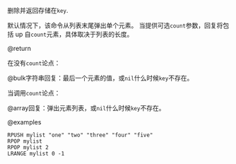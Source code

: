 删除并返回存储在`key`.

默认情况下，该命令从列表末尾弹出单个元素。
当提供可选`count`参数，回复将包括 up
自`count`元素，具体取决于列表的长度。

@return

在没有`count`论点：

@bulk字符串回复：最后一个元素的值，或`nil`什么时候`key`不存在。

当调用`count`论点：

@array回复：弹出元素列表，或`nil`什么时候`key`不存在。

@examples

```cli
RPUSH mylist "one" "two" "three" "four" "five"
RPOP mylist
RPOP mylist 2
LRANGE mylist 0 -1
```
